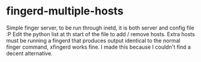 fingerd-multiple-hosts
======================

Simple finger server, to be run through inetd, it is both server and config file :P
Edit the python list at th start of the file to add / remove hosts.
Extra hosts must be running a fingerd that produces output identical to the normal finger command, xfingerd works fine.
I made this because I couldn't find a decent alternative.
